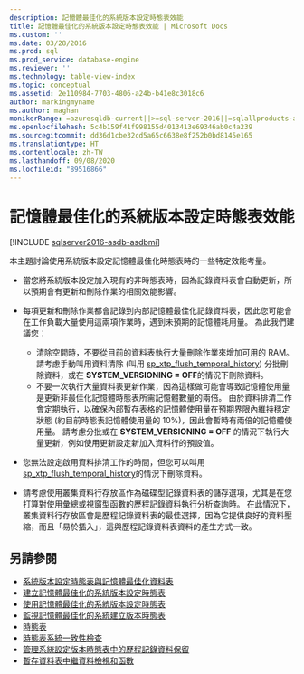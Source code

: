 ```yaml
---
description: 記憶體最佳化的系統版本設定時態表效能
title: 記憶體最佳化的系統版本設定時態表效能 | Microsoft Docs
ms.custom: ''
ms.date: 03/28/2016
ms.prod: sql
ms.prod_service: database-engine
ms.reviewer: ''
ms.technology: table-view-index
ms.topic: conceptual
ms.assetid: 2e110984-7703-4806-a24b-b41e8c3018c6
author: markingmyname
ms.author: maghan
monikerRange: =azuresqldb-current||>=sql-server-2016||=sqlallproducts-allversions||>=sql-server-linux-2017||=azuresqldb-mi-current
ms.openlocfilehash: 5c4b159f41f998155d4013413e69346ab0c4a239
ms.sourcegitcommit: dd36d1cbe32cd5a65c6638e8f252b0bd8145e165
ms.translationtype: HT
ms.contentlocale: zh-TW
ms.lasthandoff: 09/08/2020
ms.locfileid: "89516866"
---
```

# <a name="memory-optimized-system-versioned-temporal-tables-performance"></a>記憶體最佳化的系統版本設定時態表效能


[!INCLUDE [sqlserver2016-asdb-asdbmi](../../includes/applies-to-version/sqlserver2016-asdb-asdbmi.md)]


本主題討論使用系統版本設定記憶體最佳化時態表時的一些特定效能考量。

- 當您將系統版本設定加入現有的非時態表時，因為記錄資料表會自動更新，所以預期會有更新和刪除作業的相關效能影響。
- 每項更新和刪除作業都會記錄到內部記憶體最佳化記錄資料表，因此您可能會在工作負載大量使用這兩項作業時，遇到未預期的記憶體耗用量。 為此我們建議您︰

  - 清除空間時，不要從目前的資料表執行大量刪除作業來增加可用的 RAM。 請考慮手動叫用資料清除 (叫用 [sp_xtp_flush_temporal_history](../../relational-databases/system-stored-procedures/temporal-table-sp-xtp-flush-temporal-history.md)) 分批刪除資料，或在 **SYSTEM_VERSIONING = OFF**的情況下刪除資料。
  - 不要一次執行大量資料表更新作業，因為這樣做可能會導致記憶體使用量是更新非最佳化記憶體時態表所需記憶體數量的兩倍。 由於資料排清工作會定期執行，以確保內部暫存表格的記憶體使用量在預期界限內維持穩定狀態 (約目前時態表記憶體使用量的 10%)，因此會暫時有兩倍的記憶體使用量。 請考慮分批或在 **SYSTEM_VERSIONING = OFF** 的情況下執行大量更新，例如使用更新設定新加入資料行的預設值。

- 您無法設定啟用資料排清工作的時間，但您可以叫用 [sp_xtp_flush_temporal_history](../../relational-databases/system-stored-procedures/temporal-table-sp-xtp-flush-temporal-history.md)的情況下刪除資料。
- 請考慮使用叢集資料行存放區作為磁碟型記錄資料表的儲存選項，尤其是在您打算對使用彙總或視窗型函數的歷程記錄資料執行分析查詢時。 在此情況下，叢集資料行存放區會是歷程記錄資料表的最佳選擇，因為它提供良好的資料壓縮，而且「易於插入」，這與歷程記錄資料表資料的產生方式一致。

## <a name="see-also"></a>另請參閱

- [系統版本設定時態表與記憶體最佳化資料表](../../relational-databases/tables/system-versioned-temporal-tables-with-memory-optimized-tables.md)
- [建立記憶體最佳化的系統版本設定時態表](../../relational-databases/tables/creating-a-memory-optimized-system-versioned-temporal-table.md)
- [使用記憶體最佳化的系統版本設定時態表](../../relational-databases/tables/working-with-memory-optimized-system-versioned-temporal-tables.md)
- [監視記憶體最佳化的系統建立版本時態表](../../relational-databases/tables/monitoring-memory-optimized-system-versioned-temporal-tables.md)
- [時態表](../../relational-databases/tables/temporal-tables.md)
- [時態表系統一致性檢查](../../relational-databases/tables/temporal-table-system-consistency-checks.md)
- [管理系統設定版本時態表中的歷程記錄資料保留](../../relational-databases/tables/manage-retention-of-historical-data-in-system-versioned-temporal-tables.md)
- [暫存資料表中繼資料檢視和函數](../../relational-databases/tables/temporal-table-metadata-views-and-functions.md)
